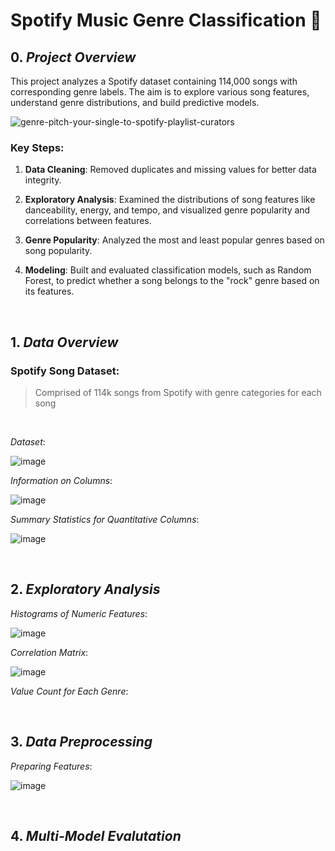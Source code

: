 # Spotify Music Genre Classification 🎸

## 0. *Project Overview*
This project analyzes a Spotify dataset containing 114,000 songs with corresponding genre labels. The aim is to explore various song features, understand genre distributions, and build predictive models.

![genre-pitch-your-single-to-spotify-playlist-curators](https://github.com/user-attachments/assets/6bc6ddc3-7e53-4efe-80ab-7d9bc1db4758)

### Key Steps:
1. **Data Cleaning**: Removed duplicates and missing values for better data integrity.

2. **Exploratory Analysis**: Examined the distributions of song features like danceability, energy, and tempo, and visualized genre popularity and correlations between features.

3. **Genre Popularity**: Analyzed the most and least popular genres based on song popularity.

4. **Modeling**: Built and evaluated classification models, such as Random Forest, to predict whether a song belongs to the "rock" genre based on its features.

<br>

## 1. ***Data Overview***

### **Spotify Song Dataset**:
>Comprised of 114k songs from Spotify with genre categories for each song

<br>

*Dataset*:

![image](https://github.com/user-attachments/assets/38aa3a83-6f27-4838-90b3-2e4de1f4c3da)

*Information on Columns*:

![image](https://github.com/user-attachments/assets/31570d3d-19f1-4f3f-beb4-e6583a97ba49)

*Summary Statistics for Quantitative Columns*:

![image](https://github.com/user-attachments/assets/298cc84f-f994-428b-a00b-1d1aa98410db)

<br>

## 2. ***Exploratory Analysis***

*Histograms of Numeric Features*:

![image](https://github.com/user-attachments/assets/96e1a579-4a54-4749-9198-77fef6292bc3)

*Correlation Matrix*:

![image](https://github.com/user-attachments/assets/c1d4afb2-3441-4d6d-9adc-6128468e8402)

*Value Count for Each Genre*:



<br>

## 3. ***Data Preprocessing***

*Preparing Features*:

![image](https://github.com/user-attachments/assets/9aed0f25-bfbc-4779-ab1f-e17fa560c0df)



<br>

## 4. ***Multi-Model Evalutation***


